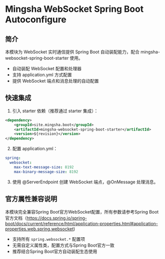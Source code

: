 # Mingsha WebSocket Spring Boot Autoconfigure

## 简介

本模块为 WebSocket 实时通信提供 Spring Boot 自动装配能力，配合 mingsha-websocket-spring-boot-starter 使用。

- 自动装配 WebSocket 配置和处理器
- 支持 application.yml 方式配置
- 提供 WebSocket 端点和消息处理的自动配置

## 快速集成

1. 引入 starter 依赖（推荐通过 starter 集成）：

```xml
<dependency>
    <groupId>site.mingsha.boot</groupId>
    <artifactId>mingsha-websocket-spring-boot-starter</artifactId>
    <version>${revision}</version>
</dependency>
```

2. 配置 application.yml：

```yaml
spring:
  websocket:
    max-text-message-size: 8192
    max-binary-message-size: 8192
```

3. 使用 @ServerEndpoint 创建 WebSocket 端点，@OnMessage 处理消息。

## 官方属性兼容说明

本模块完全兼容Spring Boot官方WebSocket配置，所有参数请参考Spring Boot官方文档（https://docs.spring.io/spring-boot/docs/current/reference/html/application-properties.html#application-properties.web.spring.websocket)

- 支持所有 `spring.websocket.*` 配置项
- 无需自定义属性类，配置方式与Spring Boot官方一致
- 推荐结合Spring Boot官方自动装配生态使用

